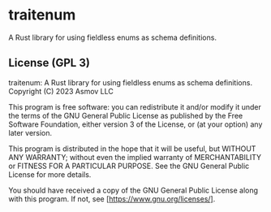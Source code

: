 traitenum 
=========
A Rust library for using fieldless enums as schema definitions.



License (GPL 3)
---------------
traitenum: A Rust library for using fieldless enums as schema definitions.  
Copyright (C) 2023 Asmov LLC

This program is free software: you can redistribute it and/or modify
it under the terms of the GNU General Public License as published by
the Free Software Foundation, either version 3 of the License, or
(at your option) any later version.

This program is distributed in the hope that it will be useful,
but WITHOUT ANY WARRANTY; without even the implied warranty of
MERCHANTABILITY or FITNESS FOR A PARTICULAR PURPOSE.  See the
GNU General Public License for more details.

You should have received a copy of the GNU General Public License
along with this program.  If not, see [https://www.gnu.org/licenses/].
